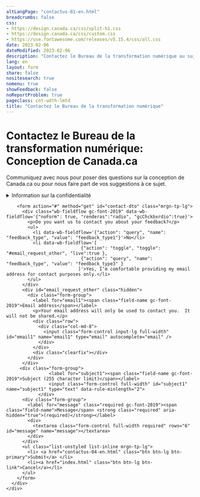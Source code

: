```yaml
---
altLangPage: "contactus-01-en.html"
breadcrumbs: false
css:
- https://design.canada.ca/css/split-h1.css
- https://design.canada.ca/css/custom.css
- https://use.fontawesome.com/releases/v5.15.4/css/all.css
date: 2023-02-06
dateModified: 2023-02-06
description: "Contactez le Bureau de la transformation numérique au sujet du système de conception Canada.ca."
lang: en
layout: form
share: false
nositesearch: true
nomenu: true
showFeedback: false
noReportProblem: true
pageclass: cnt-wdth-lmtd
title: "Contactez le Bureau de la transformation numérique"
---
```

 <h1 property="name" id="wb-cont" dir="ltr"><span class="stacked"><span>Contactez le Bureau de la transformation numérique</span>: <span>Conception de Canada.ca</span></span></h1>
  <div class="wb-frmvld">
    <div class="row">
      <div class="col-md-8">
          <p class="gc-font-2019">Communiquez avec nous pour poser des questions sur la conception de Canada.ca ou pour nous faire part de vos suggestions à ce sujet.</p>
  <details class="mrgn-tp-lg">
      <summary>Information sur la confidentialité </summary>
      <div class="row mrgn-tp-lg">
        <div class="col-md-12">
          <p>Nous recueillons les informations personnelles que vous soumettez par le biais de ce formulaire de contact en vertu de la Loi sur la gestion des finances publiques, afin de pouvoir vous répondre. La fourniture des informations demandées dans ce formulaire est volontaire. Les informations personnelles collectées seront accessibles au personnel du programme chargé de l'administration du site web et seront utilisées et protégées conformément à la Loi sur la protection des renseignements personnels et à la description du fichier de renseignements personnels intitulé Communications publiques (POU 914). En vertu de la Loi sur la protection des renseignements personnels, vous avez le droit de faire corriger vos informations personnelles, de demander l'accès à celles-ci et de faire protéger vos données personnelles. Si vous avez des questions concernant cette déclaration de confidentialité, contactez le coordonnateur de l'accès à l'information et de la protection de la vie privée du SCT. Si vous n'êtes pas satisfait de la réponse du SCT à vos préoccupations en matière de protection de la vie privée, vous pouvez contacter le Commissariat à la protection de la vie privée.</p>
        </div>
      </div>
	  <h2>Coordonnées</h2>
	      <p>Coordonnateur de l’AIPRP du Secrétariat du Conseil du Trésor du Canada</p>
	<ul>
		<li>Téléphone&nbsp;: 1-866-312-1511 1</li>
		<li>Courriel&nbsp: <a href="mailto:ATIP.AIPRP@tbs-sct.gc.ca">ATIP.AIPRP@tbs-sct.gc.ca</a></li>
    	 </ul>
	      <p>Autres coordonnées</p>
	<ul>
		<li><a href="https://www.priv.gc.ca/fr/communiquer-avec-le-commissariat/>"Office of the Privacy Commissioner of Canada">Commissariat à la protection de la vie privée du Canada</a></li>
	      </ul>
	  <h2>Références</h2>
	  <ul>
		  <li><a href="https://laws-lois.justice.gc.ca/fra/lois/p-21/index.html">Loi sur la protection des renseignements personnels</a></li>
		  <li><a href="https://www.canada.ca/fr/secretariat-conseil-tresor/services/acces-information-protection-reseignements-personnels/acces-information/renseignements-programmes-fonds-renseignements/fichiers-renseignements-personnels-ordinaires.html#pou914">Fichier de renseignements personnels POU 914 - Communications publiques</a></li>
	  </ul>
    </details>
	      
        <form action="#" method="get" id="contact-dto" class="mrgn-tp-lg">
          <div class="wb-fieldflow gc-font-2019" data-wb-fieldflow='{"noForm": true, "renderas":"radio", "gcChckbxrdio":true}'>
            <p>Do you want us to contact you about your feedback?</p>
            <ul>
              <li data-wb-fieldflow='{"action": "query", "name": "feedback_type", "value": "feedback_type1"}'>No</li>
              <li data-wb-fieldflow='[
                                {"action": "toggle", "toggle": "#email_request_other", "live":true },
                                {"action": "query", "name": "feedback_type", "value": "feedback_type3" }
                               ]'>Yes, I’m comfortable providing my email address for contact purposes only.</li>
            </ul>
          </div>
          <div id="email_request_other" class="hidden">
            <div class="form-group">
              <label for="email1"><span class="field-name gc-font-2019">Email address</span></label>
              <p>Your email address will only be used to contact you.  It will not be shared.</p>
              <div class="row">
                <div class="col-md-8">
                  <input class="form-control input-lg full-width" id="email1" name="email1" type="email" autocomplete="email" />
                </div>
              </div>
              <div class="clearfix"></div>
            </div>
          </div>
         <div class="form-group">
                    <label for="subject1"><span class="field-name gc-font-2019">Subject (255 character limit)</span></label>
                    <input class="form-control full-width" id="subject1" name="subject1" type="text" data-rule-minlength="2">
                </div>         
          <div class="form-group">
            <label for="message" class="required gc-font-2019"><span class="field-name">Message</span> <strong class="required" aria-hidden="true">(required)</strong></label>
            <div>
              <textarea class="form-control full-width required" rows="6" id="message" name="message"></textarea>
            </div>
          </div>
          <ul class="list-unstyled list-inline mrgn-tp-lg">
            <li> <a href="contactus-04-en.html" class="btn btn-lg btn-primary">Submit</a> </li>
            <li><a href="index.html" class="btn btn-lg btn-link">Cancel</a></li>
          </ul>
        </form>
      </div>
    </div>
  </div>
